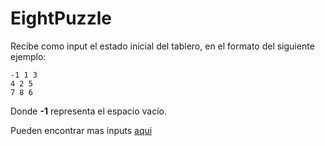 # EightPuzzle

Recibe como input el estado inicial del tablero, en el formato del siguiente ejemplo:

```
-1 1 3
4 2 5
7 8 6
```

Donde **-1** representa el espacio vacío.

Pueden encontrar mas inputs [aqui](https://gist.github.com/iitzco/6af2bdf6ba184672a38e)
